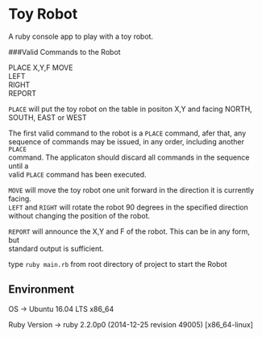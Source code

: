 # Toy Robot
A ruby console app to play with a toy robot.

###Valid Commands to the Robot

PLACE  X,Y,F
MOVE  
LEFT  
RIGHT  
REPORT  

`PLACE`  will  put  the  toy  robot  on  the  table  in  positon  X,Y  and  facing  NORTH,  
SOUTH,  EAST  or  WEST

The  first  valid  command  to  the  robot  is  a  `PLACE`  command,  afer  that,  any  
sequence  of  commands  may  be  issued,  in  any  order,  including  another  `PLACE`  
command.  The  applicaton  should  discard  all  commands  in  the  sequence  until  a  
valid  `PLACE`  command  has  been  executed.  

`MOVE`  will  move  the  toy  robot  one  unit  forward  in  the  direction  it  is  currently  
facing.  
`LEFT`  and  `RIGHT`  will  rotate  the  robot  90  degrees  in  the  specified  direction  
without  changing  the  position  of  the  robot.  

`REPORT`  will  announce  the  X,Y  and  F  of  the  robot.  This  can  be  in  any  form,  but  
standard  output  is  sufficient. 

type `ruby main.rb` from root directory of project to start the Robot

## Environment

OS -> Ubuntu 16.04 LTS x86_64

Ruby Version -> ruby 2.2.0p0 (2014-12-25 revision 49005) [x86_64-linux]
